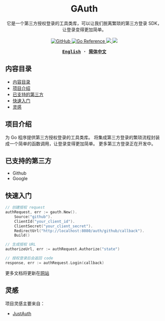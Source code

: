 <h1 align="center">GAuth</h1>

<p align="center">
它是一个第三方授权登录的工具类库，可以让我们脱离繁琐的第三方登录 SDK，让登录变得更加简单。
<br/>
<br/>
<a href="https://github.com/LeoInnovateLab/gauth/blob/master/LICENSE">
  <img alt="GitHub" src="https://img.shields.io/github/license/LeoInnovateLab/gauth"/>
</a>  
<a href="https://pkg.go.dev/github.com/LeoInnovateLab/gauth">
    <img src="https://pkg.go.dev/badge/github.com/LeoInnovateLab/gauth.svg" alt="Go Reference">
</a>
<a href="https://goreportcard.com/report/github.com/LeoInnovateLab/gauth">
    <img src="https://goreportcard.com/badge/github.com/LeoInnovateLab/gauth" />
</a>
<a href="https://github.com/LeoInnovateLab/gauth/actions">
    <img src="https://github.com/LeoInnovateLab/gauth/actions/workflows/test.yml/badge.svg" />
</a>
</p>

<div align="center">
<strong>
<samp>

[English](README.md) · [简体中文](README.zh-Hans.md)

</samp>
</strong>
</div>


## 内容目录

- [内容目录](#内容目录)
- [项目介绍](#项目介绍)
- [已支持的第三方](#已支持的第三方)
- [快速入门](#快速入门)
- [灵感](#灵感)

## 项目介绍

为 Go 程序提供第三方授权登录的工具类库。
将集成第三方登录的繁琐流程封装成一个简单的函数调用，让登录变得更加简单。
更多第三方登录正在开发中。

## 已支持的第三方

* Github
* Google

## 快速入门

```go
// 创建授权 request
authRequest, err := gauth.New().
    Source("github").
    ClientId("your_client_id").
    ClientSecret("your_client_secret").
    RedirectUrl("http://localhost:8080/auth/github/callback").
    Build()

// 生成授权 URL		
authorizeUrl, err := authRequest.Authorize("state")

// 授权登录后会返回 code
response, err := authRequest.Login(callback)
```

更多文档将更新在[网站](https://gauth.dev)

## 灵感

项目灵感主要来自：
- [JustAuth](https://github.com/justauth/JustAuth)